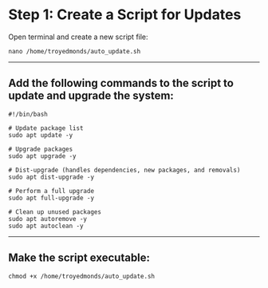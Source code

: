 # Step 1: Create a Script for Updates
Open terminal and create a new script file:

```
nano /home/troyedmonds/auto_update.sh
```

---

## Add the following commands to the script to update and upgrade the system:

```
#!/bin/bash

# Update package list
sudo apt update -y

# Upgrade packages
sudo apt upgrade -y

# Dist-upgrade (handles dependencies, new packages, and removals)
sudo apt dist-upgrade -y

# Perform a full upgrade
sudo apt full-upgrade -y

# Clean up unused packages
sudo apt autoremove -y
sudo apt autoclean -y
```
---

## Make the script executable:

```
chmod +x /home/troyedmonds/auto_update.sh
```

